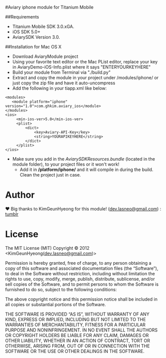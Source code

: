 #Aviary iphone module for Titanium Mobile

##Requirements

- Titanium Mobile SDK 3.0.xGA.
- iOS SDK 5.0+
- AviarySDK Version 3.0.

##Installation for Mac OS X
- Download AviaryModule project
- Using your favorite text editor or the Mac PList editor, replace your key in AviaryDemo-iOS-Info.plist where it says "ENTERYOURKEYHERE"
- Build your module from Terminal via "./build.py"
- Extract and copy the module in your project under /modules/iphone/ or just copy the zip file and have it auto-uncompress 
- Add the following in your tiapp.xml like below:

```
<modules>
   <module platform="iphone" version="1.0">com.ghkim.aviary_ios</module>
</modules>
<ios>
     <min-ios-ver>5.0</min-ios-ver>
     <plist>
         <dict>
             <key>Aviary-API-Key</key>
             <string>YOURAPIKEYHERE</string>
         </dict>
     </plist>
</ios>
```

* Make sure you add in the *AviarySDKResources.bundle* (located in the module folder), to your project files or it won't work! 
  * Add it in **/platform/iphone/** and it will compile in during the build. Clean the project just in case.

Author
========

&hearts; Big thanks to KimGeunHyeong for this module! 
(dev.lasneo@gmail.com) : [tumblr](http://www.lasneo.tumblr.com/)


 License
========
The MIT License (MIT)
Copyright © 2012 <KimGeunHyeong(dev.lasneo@gmail.com)>

Permission is hereby granted, free of charge, to any person obtaining a copy of this software and associated documentation files (the “Software”), to deal in the Software without restriction, including without limitation the rights to use, copy, modify, merge, publish, distribute, sublicense, and/or sell copies of the Software, and to permit persons to whom the Software is furnished to do so, subject to the following conditions:

The above copyright notice and this permission notice shall be included in all copies or substantial portions of the Software.

THE SOFTWARE IS PROVIDED “AS IS”, WITHOUT WARRANTY OF ANY KIND, EXPRESS OR IMPLIED, INCLUDING BUT NOT LIMITED TO THE WARRANTIES OF MERCHANTABILITY, FITNESS FOR A PARTICULAR PURPOSE AND NONINFRINGEMENT. IN NO EVENT SHALL THE AUTHORS OR COPYRIGHT HOLDERS BE LIABLE FOR ANY CLAIM, DAMAGES OR OTHER LIABILITY, WHETHER IN AN ACTION OF CONTRACT, TORT OR OTHERWISE, ARISING FROM, OUT OF OR IN CONNECTION WITH THE SOFTWARE OR THE USE OR OTHER DEALINGS IN THE SOFTWARE.
